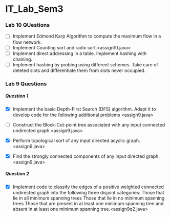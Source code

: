 # IT_Lab_Sem3

### Lab 10 QUestions
- [ ]  Implement Edmond Karp Algorithm to compute the maximum flow in a flow network. 
- [ ] Implement Counting sort and radix sort.<assign10.java>
- [ ]  Implement direct addressing in a table. Implement hashing with chaining.
- [ ]  Implement hashing by probing using different schemes. Take care of deleted slots and differentiate them from slots never occupied.

### Lab 9 Questions

##### Question 1
- [x] Implement the basic Depth-First Search (DFS) algorithm. Adapt it to develop code for the following additional problems <assign9.java>
- [ ] Construct the Block-Cut-point tree associated with any input connected undirected graph.<assign9.java>
- [x] Perform topological sort of any input directed acyclic graph. <assign9.java>
- [x] Find the strongly connected components of any input directed graph.<assign9.java>


##### Question 2
- [x] Implement code to classify the edges of a positive weighted connected undirected graph into the following three disjoint categories:
Those that lie in all minimum spanning trees
Those that lie in no minimum spanning trees
Those that are present in at least one minimum spanning tree and absent in at least one minimum spanning tree.<assign9q2.java>


